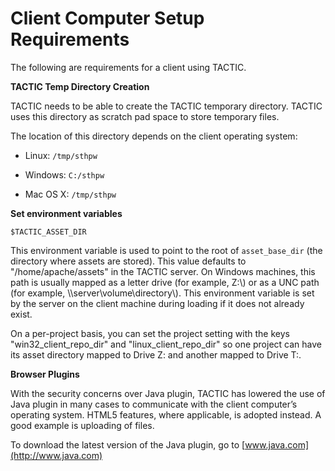 # Client Computer Setup Requirements

The following are requirements for a client using TACTIC.

**TACTIC Temp Directory Creation**

TACTIC needs to be able to create the TACTIC temporary directory. TACTIC
uses this directory as scratch pad space to store temporary files.

The location of this directory depends on the client operating system:

-   Linux: `/tmp/sthpw`

-   Windows: `C:/sthpw`

-   Mac OS X: `/tmp/sthpw`

**Set environment variables**

`$TACTIC_ASSET_DIR`

This environment variable is used to point to the root of
`asset_base_dir` (the directory where assets are stored). This value
defaults to "/home/apache/assets" in the TACTIC server. On Windows
machines, this path is usually mapped as a letter drive (for example,
Z:\\) or as a UNC path (for example, \\\\server\\volume\\directory\\). This
environment variable is set by the server on the client machine during
loading if it does not already exist.

On a per-project basis, you can set the project setting with the keys
"win32\_client\_repo\_dir" and "linux\_client\_repo\_dir" so one project can
have its asset directory mapped to Drive Z: and another mapped to Drive
T:.

**Browser Plugins**

With the security concerns over Java plugin, TACTIC has lowered the use of Java plugin
in many cases to communicate with the client
computer’s operating system. HTML5 features, where applicable, is adopted instead.
A good example is uploading of files.

To download the latest version of the Java plugin, go to
[www.java.com](http://www.java.com)
